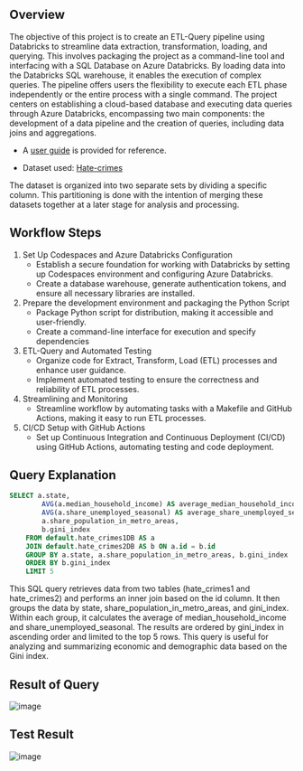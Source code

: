 ## Overview 
The objective of this project is to create an ETL-Query pipeline using Databricks to streamline data extraction, transformation, loading, and querying. This involves packaging the project as a command-line tool and interfacing with a SQL Database on Azure Databricks. By loading data into the Databricks SQL warehouse, it enables the execution of complex queries. The pipeline offers users the flexibility to execute each ETL phase independently or the entire process with a single command. The project centers on establishing a cloud-based database and executing data queries through Azure Databricks, encompassing two main components: the development of a data pipeline and the creation of queries, including data joins and aggregations. 

* A [user guide](https://github.com/nogibjj/IDS706_Mini_PJT7/blob/main/user_guide.md) is provided for reference.

* Dataset used: [Hate-crimes](https://github.com/fivethirtyeight/data/blob/master/hate-crimes/hate_crimes.csv)

The dataset is organized into two separate sets by dividing a specific column. This partitioning is done with the intention of merging these datasets together at a later stage for analysis and processing. 

## Workflow Steps
1. Set Up Codespaces and Azure Databricks Configuration
   * Establish a secure foundation for working with Databricks by setting up Codespaces environment and configuring Azure Databricks.
   * Create a database warehouse, generate authentication tokens, and ensure all necessary libraries are installed.
3. Prepare the development environment and packaging the Python Script
   * Package Python script for distribution, making it accessible and user-friendly.
   * Create a command-line interface for execution and specify dependencies 
5. ETL-Query and Automated Testing
   * Organize code for Extract, Transform, Load (ETL) processes and enhance user guidance.
   * Implement automated testing to ensure the correctness and reliability of ETL processes. 
7. Streamlining and Monitoring
   * Streamline workflow by automating tasks with a Makefile and GitHub Actions, making it easy to run ETL processes.
9. CI/CD Setup with GitHub Actions 
    * Set up Continuous Integration and Continuous Deployment (CI/CD) using GitHub Actions, automating testing and code deployment. 

## Query Explanation 
```sql
SELECT a.state, 
        AVG(a.median_household_income) AS average_median_household_income,
        AVG(a.share_unemployed_seasonal) AS average_share_unemployed_seasonal,
        a.share_population_in_metro_areas,
        b.gini_index
    FROM default.hate_crimes1DB AS a
    JOIN default.hate_crimes2DB AS b ON a.id = b.id
    GROUP BY a.state, a.share_population_in_metro_areas, b.gini_index
    ORDER BY b.gini_index
    LIMIT 5
```
This SQL query retrieves data from two tables (hate_crimes1 and hate_crimes2) and performs an inner join based on the id column. It then groups the data by state, share_population_in_metro_areas, and gini_index. Within each group, it calculates the average of median_household_income and share_unemployed_seasonal. The results are ordered by gini_index in ascending order and limited to the top 5 rows. This query is useful for analyzing and summarizing economic and demographic data based on the Gini index. 

## Result of Query 
![image](https://github.com/nogibjj/IDS706_Mini_PJT6/assets/141780408/a0d6eb74-1e18-4d91-a506-a1e8031ed34a)

## Test Result
![image](https://github.com/nogibjj/IDS706_Mini_PJT7/assets/141780408/1f71e465-cd8a-4d31-8b2b-eb6813c1a7b7)

